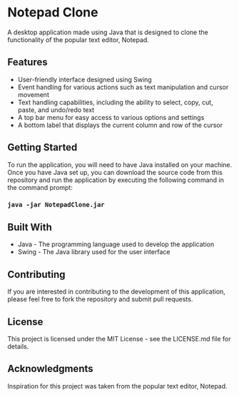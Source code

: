 # Notepad Clone
A desktop application made using Java that is designed to clone the functionality of the popular text editor, Notepad.

## Features
- User-friendly interface designed using Swing
- Event handling for various actions such as text manipulation and cursor movement
- Text handling capabilities, including the ability to select, copy, cut, paste, and undo/redo text
- A top bar menu for easy access to various options and settings
- A bottom label that displays the current column and row of the cursor

## Getting Started
To run the application, you will need to have Java installed on your machine. Once you have Java set up, you can download the source code from this repository and run the application by executing the following command in the command prompt:
 ### `java -jar NotepadClone.jar`
 
## Built With
- Java - The programming language used to develop the application
- Swing - The Java library used for the user interface

## Contributing
If you are interested in contributing to the development of this application, please feel free to fork the repository and submit pull requests.

## License
This project is licensed under the MIT License - see the LICENSE.md file for details.

## Acknowledgments
Inspiration for this project was taken from the popular text editor, Notepad.
